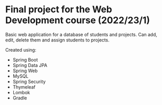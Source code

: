 # Final project for the Web Development course (2022/23/1) 

Basic web application for a database of students and projects. Can add, edit, delete them and assign students to projects. 

Created using:
* Spring Boot
* Spring Data JPA
* Spring Web
* MySQL
* Spring Security
* Thymeleaf
* Lombok
* Gradle
